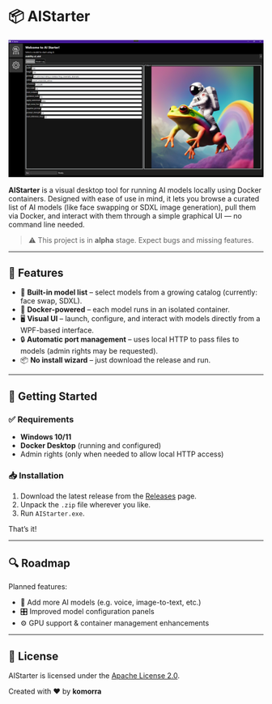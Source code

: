 # 📦 AIStarter

![Screenshot](github/screenshot01.png)

**AIStarter** is a visual desktop tool for running AI models locally using Docker containers. Designed with ease of use in mind, it lets you browse a curated list of AI models (like face swapping or SDXL image generation), pull them via Docker, and interact with them through a simple graphical UI — no command line needed.

> ⚠️ This project is in **alpha** stage. Expect bugs and missing features.

---

## 🧠 Features

- 🧩 **Built-in model list** – select models from a growing catalog (currently: face swap, SDXL).
- 🐳 **Docker-powered** – each model runs in an isolated container.
- 🖥️ **Visual UI** – launch, configure, and interact with models directly from a WPF-based interface.
- 🔒 **Automatic port management** – uses local HTTP to pass files to models (admin rights may be requested).
- 📦 **No install wizard** – just download the release and run.

---

## 🚀 Getting Started

### ✅ Requirements

- **Windows 10/11**
- **Docker Desktop** (running and configured)
- Admin rights (only when needed to allow local HTTP access)

### 📥 Installation

1. Download the latest release from the [Releases](../../releases) page.
2. Unpack the `.zip` file wherever you like.
3. Run `AIStarter.exe`.

That’s it!

---

## 🔍 Roadmap

Planned features:

- 🔧 Add more AI models (e.g. voice, image-to-text, etc.)
- 🎛️ Improved model configuration panels
- ⚙️ GPU support & container management enhancements

---

## 📜 License

AIStarter is licensed under the [Apache License 2.0](LICENSE).

Created with ❤️ by **komorra**

